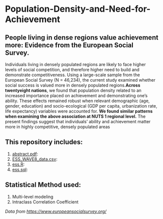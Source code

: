 # Population-Density-and-Need-for-Achievement
## People living in dense regions value achievement more: Evidence from the European Social Survey. 

Individuals living in densely populated regions are likely to face higher levels of social competition, and therefore higher need to build and demonstrate competitiveness. Using a large-scale sample from the European Social Survey (N = 46,234), the current study examined whether social success is valued more in densely populated regions.**Across twentyeight nations**, we found that population density related to an increased importance placed on achievement and demonstrating one’s ability. These effects remained robust when relevant demographic (age, gender, education) and socio-ecological (GDP per capita, urbanization rate, life expectancy) variables were accounted for. **We found similar patterns when examining the above association at NUTS 1 regional level.** The present findings suggest that individuals’ ability and achievement matter more in highly competitive, densely populated areas

## This repository includes:
1. [abstract.pdf](): 
2. [ESS_WAVE8_data.csv]():
3. [ess.R]():
4. [ess.sql]():

## Statistical Method used:
1. Multi-level modeling
2. Intraclass Correlation Coefficient

*Data from https://www.europeansocialsurvey.org/*
